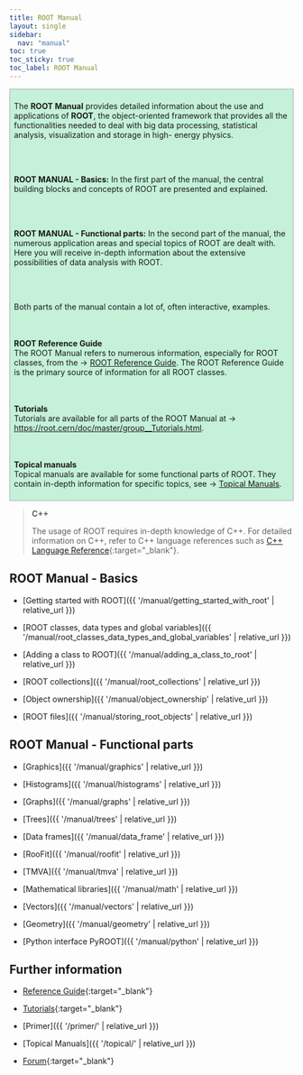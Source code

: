 ```yaml
---
title: ROOT Manual
layout: single
sidebar:
  nav: "manual"
toc: true
toc_sticky: true
toc_label: ROOT Manual
---
```


<div style="border:1px; border-style:solid; border-color:#AAAAAA; background-color:#c4f1d8; padding: 0.5em;">

The <b>ROOT Manual</b> provides detailed information about the use and applications of
<b>ROOT</b>, the object-oriented framework that provides all the functionalities needed
to deal with big data processing, statistical analysis, visualization and storage in high-
energy physics.

<br><br>

<b>ROOT MANUAL - Basics:</b> In the first part of the manual, the central building blocks and concepts of
ROOT are presented and explained.

<br><br>

<b>ROOT MANUAL - Functional parts:</b> In the second part of the manual, the numerous application areas
and special topics of ROOT are dealt with. Here you will receive in-depth information
about the extensive possibilities of data analysis with ROOT.

<br><br>

Both parts of the manual contain a lot of, often interactive, examples.

<br><br>
<b>ROOT Reference Guide</b><br>
The ROOT Manual refers to numerous information, especially for ROOT classes, from the → <a href="https://root.cern/doc/master/" target="_blank">ROOT Reference Guide</a>. The ROOT Reference Guide
is the primary source of information for all ROOT classes.

<br><br>
<b>Tutorials</b><br>
Tutorials are available for all parts of the ROOT Manual at → <a href="https://root.cern/doc/master/group__Tutorials.html" target="_blank">https://root.cern/doc/master/group__Tutorials.html</a>.

<br><br>
<b>Topical manuals</b><br>
Topical manuals are available for some functional parts of ROOT. They contain in-depth information for specific topics, see → <a href="/web/topical">Topical Manuals</a>.

</div>


> **C++**
>
> The usage of ROOT requires in-depth knowledge of C++. For detailed information on C++,
> refer to C++ language references such as
> [C++ Language Reference](https://docs.microsoft.com/en-us/cpp/cpp/cpp-language-reference?view=vs-2019){:target="_blank"}.
>

## ROOT Manual - Basics

  - [Getting started with ROOT]({{ '/manual/getting_started_with_root' | relative_url }})

  - [ROOT classes, data types and global variables]({{ '/manual/root_classes_data_types_and_global_variables' | relative_url }})

  - [Adding a class to ROOT]({{ '/manual/adding_a_class_to_root' | relative_url }})

  - [ROOT collections]({{ '/manual/root_collections' | relative_url }})

  - [Object ownership]({{ '/manual/object_ownership' | relative_url }})

  - [ROOT files]({{ '/manual/storing_root_objects' | relative_url }})


## ROOT Manual - Functional parts

  - [Graphics]({{ '/manual/graphics' | relative_url }})

  - [Histograms]({{ '/manual/histograms' | relative_url }})

  - [Graphs]({{ '/manual/graphs' | relative_url }})

  - [Trees]({{ '/manual/trees' | relative_url }})

  - [Data frames]({{ '/manual/data_frame' | relative_url }})

  - [RooFit]({{ '/manual/roofit' | relative_url }})

  - [TMVA]({{ '/manual/tmva' | relative_url }})

  - [Mathematical libraries]({{ '/manual/math' | relative_url }})

  - [Vectors]({{ '/manual/vectors' | relative_url }})

  - [Geometry]({{ '/manual/geometry' | relative_url }})

  - [Python interface PyROOT]({{ '/manual/python' | relative_url }})


## Further information

  - [Reference Guide](https://root.cern/doc/master/){:target="_blank"}

  - [Tutorials](https://root.cern/doc/master/group__Tutorials.html){:target="_blank"}

  - [Primer]({{ '/primer/' | relative_url }})

  - [Topical Manuals]({{ '/topical/' | relative_url }})

  - [Forum](https://root-forum.cern.ch/){:target="_blank"}

